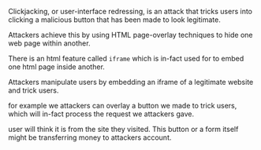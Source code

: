 Clickjacking, or user-interface redressing, is an attack that tricks users into clicking a malicious button that has been made to look legitimate. 

Attackers achieve this by using HTML page-overlay techniques to hide one web page within another.

There is an html feature called `iframe` which is in-fact used for to  embed one html page inside another.

Attackers manipulate users by embedding an iframe of a legitimate website and trick users.

for example we attackers  can overlay a button we made to trick users, which will in-fact process the request we attackers gave. 

user will think it is from the site they visited. This button or a form itself might be transferring money to attackers account.
